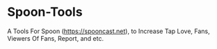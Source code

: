 # Spoon-Tools
A Tools For Spoon (https://spooncast.net), to Increase Tap Love, Fans, Viewers Of Fans, Report, and etc.
